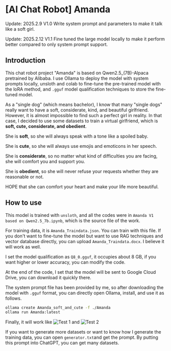 # [AI Chat Robot] Amanda

Update: 2025.2.9 V1.0 Write system prompt and parameters to make it talk like a soft girl.

Update: 2025.2.12 V1.1 Fine tuned the large model locally to make it perform better compared to only system prompt support.

## Introduction

This chat robot project "Amanda" is based on Qwen2.5_(7B)-Alpaca pretrained by Alibaba. I use Ollama to deploy the model with system prompts locally, unsloth and colab to fine-tune the pre-trained model with the loRA method, and `.gguf` model qualification techniques to store the fine-tuned model. 

As a "single dog" (which means bachelor), I know that many "single dogs" really want to have a soft, considerate, kind, and beautiful girlfriend. However, it is almost impossible to find such a perfect girl in reality. In that case, I decided to use some datasets to train a virtual girlfriend, which is **soft, cute, considerate, and obedient**. 

She is **soft**, so she will always speak with a tone like a spoiled baby.

She is **cute**, so she will always use emojis and emoticons in her speech.

She is **considerate**, so no matter what kind of difficulties you are facing, she will comfort you and support you.

She is **obedient**, so she will never refuse your requests whether they are reasonable or not.

HOPE that she can comfort your heart and make your life more beautiful.

## How to use

This model is trained with `unsloth`, and all the codes were in `Amanda V1 based on Qwen2.5_7b.ipynb`, which is the source file of the work.

For training data, it is `Amanda_Traindata.json`. You can train with this file. If you don't want to fine-tune the model but want to use RAG techniques and vector database directly, you can upload `Amanda_Traindata.docx`. I believe it will work as well.

I set the model qualification as `Q8_0.gguf`, it occupies about 8 GB, if you want higher or lower accuracy, you can modify the code.

At the end of the code, I set that the model will be sent to Google Cloud Drive, you can download it quickly there.

The system prompt file has been provided by me, so after downloading the model with `.gguf` format, you can directly open Ollama, install, and use it as follows.

```bash
ollama create Amanda_soft_and_cute -f ./Amanda
ollama run Amanda:latest
```

Finally, it will work like
![Test 1](https://github.com/TerimaLabX/-AI-Chat-Robot-Amanda/blob/main/Amanda%20tets1.png)
and
![Test 2](https://github.com/TerimaLabX/-AI-Chat-Robot-Amanda/blob/main/Amandatest2.png)


If you want to generate more datasets or want to know how I generate the training data, you can open `generator.txt`and get the prompt. By putting this prompt into ChatGPT, you can get many datasets.

